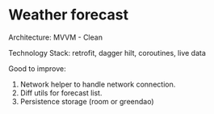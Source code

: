 # Weather forecast

Architecture: MVVM - Clean

Technology Stack: retrofit, dagger hilt, coroutines, live data

Good to improve:

1. Network helper to handle network connection.
2. Diff utils for forecast list.
3. Persistence storage (room or greendao)

